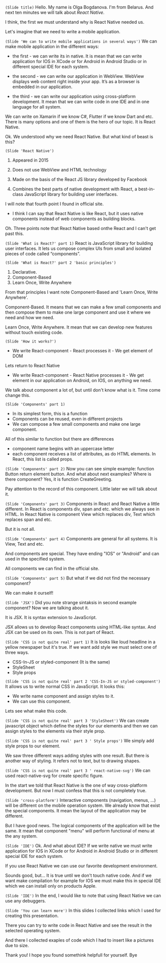 `(Slide title)`
Hello.
My name is Olga Bogdanova. I'm from Belarus. And next ten minutes we will talk about *React Native*.

I think, the first we must understand why is React Native needed us.

Let's imagine that we need to write a mobile application.

`(Slide 'We can to write mobile applications in several ways')`
We can make mobile application in the different ways:

* the first - we can write its in native. It is mean that we can write application for IOS in XCode or for Android in Android Studio or in different special IDE for each system.

* the second - we can write our application in WebView. WebView displays web content right inside your app. It’s as a browser is embedded in our application. 

* the third - we can write our application using cross-platform development. It mean that we can write code in one IDE and in one language for all system. 

We can write on Xamarin if we know C#, Flutter if we know Dart and etc. There is many options and one of them is the hero of our topic. It is React Native.

Ok. We understood why we need React Native. But what kind of beast is this?

`(Slide 'React Native')`
1. Appeared in 2015

2. Does not use WebView and HTML technology

3. Made on the basis of the React JS library developed by Facebook

4. Combines the best parts of native development with React, a best-in-class JavaScript library for building user interfaces. 

I will note that fourth point I found in official site. 

* I think I can say that React Native is like React, but it uses native components instead of web components as building blocks.

Oh. Three points note that React Native based onthe React and I can't get past this.

`(Slide 'What is React?' part 1)`
React is JavaScript library for building user interfaces. It lets us compose complex UIs from small and isolated pieces of code called “components”.

`(Slide 'What is React?' part 2 'basic principles')`
1. Declarative.
2. Component-Based
3. Learn Once, Write Anywhere

From that principles I want note Component-Based and 'Learn Once, Write Anywhere'. 

Component-Based.
It means that we can make a few small components and then compose them to make one large component and use it where we need and how we need.

Learn Once, Write Anywhere.
It mean that we can develop new features without touch existing code.

`(Slide 'How it works?')`
* We write React-component - React processes it - We get element of DOM

Lets return to React Native
* We write React-component - React Native processes it - We get element in our application on Android, on IOS, on anything we need.

We talk about component a lot of, but until don't know what is it. Time come change this.

`(Slide 'Components' part 1)`
* In its simplest form, this is a function
* Components can be reused, even in different projects
* We can compose a few small components and make one large component.

All of this similar to function but there are differences
* component name begins with an uppercase letter
* each component receives a list of attributes, as do HTML elements. In React, this list is called props.

`(Slide 'Components' part 2)`
Now you can see simple example: function Button return element button.
And what about next examples? Where is there component?
Yes, it is function CreateGreeting. 

Pay attention to the record of this component. Little later we will talk about it.

`(Slide 'Components' part 3)`
Components in React and React Native a little different. 
In React is components div, span and etc. which we always see in HTML.
In React Native is component View which replaces div, Text which replaces span and etc.

But it is not all. 

`(Slide 'Components' part 4)`
Components are general for all systems. It is View, Text and etc.

And components are special. They have ending "IOS" or "Android" and can used in the specified system. 

All components we can find in the official site.

`(Slide 'Components' part 5)`
But what if we did not find the necessary component?

We can make it ourself!

`(Slide 'JSX')`
Did you note strange sintaksis in second example component? Now we are talking about it.

It is JSX. It is syntax extension to JavaScript.

JSX allows us to develop React components using HTML-like syntax. And JSX can be used on its own. This is not part of React.

`(Slide 'CSS is not quite real' part 1)`
It is looks like loud headline in a yellow newspaper but it's true. If we want add style we must select one of three ways.

* CSS-In-JS or styled-component (It is the same)
* StyleSheet
* Style props

`(Slide 'CSS is not quite real' part 2 'CSS-In-JS or styled-component')`
It allows us to write normal CSS in JavaScript. It looks this:
* We write name component and assign styles to it.
* We can use this component. 

Lets see what make this code.

`(Slide 'CSS is not quite real' part 3 'StyleSheet')`
We can create javascript object which define the styles for our elements and then we can assign styles to the elements via their style prop.

`(Slide 'CSS is not quite real' part 3 ' Style props')`
We simply add style props to our element.

We saw three different ways adding styles with one result.
But there is another way of styling. It refers not to text, but to drawing shapes.

`(Slide 'CSS is not quite real' part 3 ' react-native-svg')`
We can used react-native-svg for create specific figure.

In the start we told that React Native is the one of way cross-platform development.
But now I must confess that this is not completely true.

`(Slide 'cross-platform')`
Interactive components (navigation, menus, ...) will be different on the mobile operation system. We already know that exist the special components. 
It mean the layout of the application may be different.

But I have good news. The logical components of the application will be the same. It mean that component "menu" will perform functional of menu at the any system. 

`(Slide 'IDE')`
Ok. And what about IDE? 
If we write native we must write application for IOS in XCode or for Android in Android Studio or in different special IDE for each system.

If you use React Native we can use our favorite development environment.

Sounds good, but...
It is true until we don't touch native code.
And if we want make compilation for example for IOS we must make this in special IDE which we can install only on products Apple.

`(Slide 'IDE')`
In the end, I would like to note that using React Native we can use any debuggers.

`(Slide 'You can learn more')`
In this slides I collected links which I used for creating this presentation.

There you can try to write code in React Native and see the result in the selected operating system.

And there I collected exaples of code which I had to insert like a pictures due to size. 

Thank you! 
I hope you found somethink helpfull for yourself.
Bye
